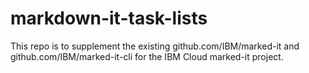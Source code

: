 # markdown-it-task-lists
This repo is to supplement the existing github.com/IBM/marked-it and github.com/IBM/marked-it-cli for the IBM Cloud marked-it project.
